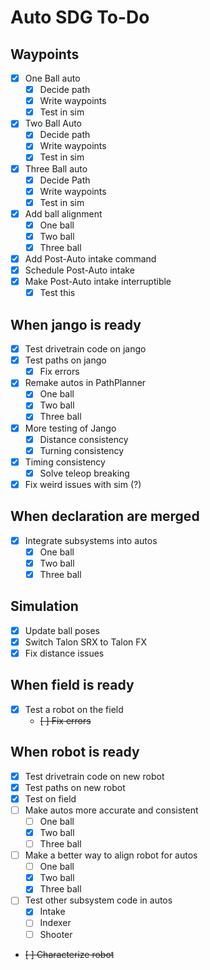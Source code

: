 
# Auto SDG To-Do

## Waypoints

- [x] One Ball auto
  - [x] Decide path
  - [x] Write waypoints
  - [x] Test in sim
- [x] Two Ball Auto
  - [x] Decide path
  - [x] Write waypoints
  - [x] Test in sim
- [x] Three Ball auto
  - [x] Decide Path
  - [x] Write waypoints
  - [x] Test in sim
- [x] Add ball alignment
  - [x] One ball
  - [x] Two ball
  - [x] Three ball
- [x] Add Post-Auto intake command
- [x] Schedule Post-Auto intake
- [x] Make Post-Auto intake interruptible
  - [x] Test this

## When jango is ready

- [x] Test drivetrain code on jango
- [x] Test paths on jango
  - [x] Fix errors
- [x] Remake autos in PathPlanner
  - [x] One ball
  - [x] Two ball
  - [x] Three ball
- [x] More testing of Jango
  - [x] Distance consistency
  - [x] Turning consistency
- [x] Timing consistency
  - [x] Solve teleop breaking
- [x] Fix weird issues with sim (?)

## When declaration are merged

- [x] Integrate subsystems into autos
  - [x] One ball
  - [x] Two ball
  - [x] Three ball

## Simulation

- [x] Update ball poses
- [x] Switch Talon SRX to Talon FX
- [x] Fix distance issues

## When field is ready

- [x] Test a robot on the field
  - ~~[ ] Fix errors~~

## When robot is ready

- [x] Test drivetrain code on new robot
- [x] Test paths on new robot
- [x] Test on field
- [ ] Make autos more accurate and consistent
  - [ ] One ball
  - [x] Two ball
  - [ ] Three ball
- [ ] Make a better way to align robot for autos
  - [ ] One ball
  - [x] Two ball
  - [x] Three ball
- [ ] Test other subsystem code in autos
  - [x] Intake
  - [ ] Indexer
  - [ ] Shooter
- ~~[ ] Characterize robot~~
